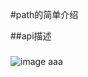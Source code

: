 #path的简单介绍

##api描述
### 
![image](https://github.com/Leanper/AndroidAllStyle/tree/master/image/path_api.png)
aaa